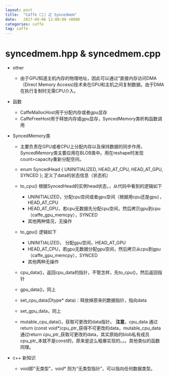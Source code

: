 ```yaml
---
layout: post
title:  "Caffe（二）之 Syncedmem"
date:   2017-09-06 12:00:00 +0800
categories: caffe
tag: caffe
---
```



# syncedmem.hpp & syncedmem.cpp

- other
    - 由于GPU知道主机内存的物理地址，因此可以通过“直接内存访问DMA（Direct Memory Access)技术来在GPU和主机之间复制数据。由于DMA在执行复制时无需CPU介入。

- 函数
    - CaffeMallocHost用于分配内存或者gpu显存
    - CaffeFreeHost用于释放内存或gpu显存，SyncedMemory类析构函数调用

- SyncedMemory类
    - 主要负责在GPU或者CPU上分配内存以及保持数据的同步作用，SyncedMemory类主要应用在BLOB类中。用在reshape时发现count>capacity重新分配空间。
    - enum SyncedHead { UNINITIALIZED, HEAD_AT_CPU, HEAD_AT_GPU, SYNCED }; 定义了data的状态信息（状态机）
    - to_cpu() 根据SyncedHead的实例head状态，，从代码中看到的逻辑如下
        - UNINITIALIZED，分配cpu空间或者gpu空间（根据用cpu还是gpu），HEAD_AT_CPU
        - HEAD_AT_GPU，若cpu无数据先分配cpu空间，然后拷贝gpu到cpu（caffe_gpu_memcpy），SYNCED
        - 其他两种情况，无操作
    - to_gpu() 逻辑如下
        - UNINITIALIZED， 分配gpu空间，HEAD_AT_GPU
        - HEAD_AT_CPU，若gpu无数据分配gpu空间，然后拷贝从cpu到gpu（caffe_gpu_memcpy），SYNCED
        - 其他两种无操作
    - cpu_data()，返回cpu\_data的指针，不管怎样，先to_cpu()，然后返回指针
    - gpu_data()，同上
    - set_cpu_data(Dtype* data)：释放掉原来的数据指针，指向data
    - set_gpu_data，同上

    - mutable_cpu_data()，获取可更改的data指针。
**注意**，cpu\_data 通过 return (const void*)cpu\_ptr\_获得不可更改的data，mutable\_cpu\_data 通过return cpu\_ptr\_获取可更改的data，其实原始的blob私有成员cpu\_ptr\_本就不是const的，原来是这么粗暴实现的。。。其他类似的函数同理。


- c++ 新知识
    - void即“无类型”，void\* 则为“无类型指针”，可以指向任何数据类型。
